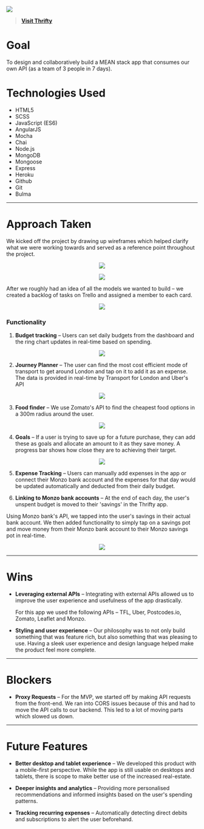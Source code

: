 ![](https://i.imgur.com/IwxlQTx.png)

> **[Visit Thrifty](https://thriftyapp.herokuapp.com)**

# Goal
To design and collaboratively build a MEAN stack app that consumes our own API (as a team of 3 people in 7 days).

# Technologies Used
* HTML5
* SCSS
* JavaScript (ES6)
* AngularJS
* Mocha
* Chai
* Node.js
* MongoDB
* Mongoose
* Express
* Heroku
* Github
* Git
* Bulma


---
# Approach Taken
We kicked off the project by drawing up wireframes which helped clarify what we were working towards and served as a reference point throughout the project.

<p align="center"><img src="https://i.imgur.com/38kqAG9.png"></p>
<p align="center"><img src="https://i.imgur.com/zsC9MiJ.png"></p>

After we roughly had an idea of all the models we wanted to build – we created a backlog of tasks on Trello and assigned a member to each card.

<p align="center"><img src="https://i.imgur.com/BojTg9B.jpg"></p>

### Functionality

1. **Budget tracking** – Users can set daily budgets from the dashboard and the ring chart updates in real-time based on spending.

<p align="center"><img src="https://thumbs.gfycat.com/HotFavorableBushsqueaker-size_restricted.gif"></p>

2. **Journey Planner** – The user can find the most cost efficient mode of transport to get around London and tap on it to add it as an expense. The data is provided in real-time by Transport for London and Uber's API

<p align="center"><img src="https://thumbs.gfycat.com/CluelessVigorousKite-size_restricted.gif"></p>

3. **Food finder** – We use Zomato's API to find the cheapest food options in a 300m radius around the user.

<p align="center"><img src="https://thumbs.gfycat.com/EagerWetAmericanbadger-size_restricted.gif"></p>
 
4. **Goals** – If a user is trying to save up for a future purchase, they can add these as goals and allocate an amount to it as they save money. A progress bar shows how close they are to achieving their target.

<p align="center"><img src="https://thumbs.gfycat.com/TepidAdmirableAyeaye-size_restricted.gif"></p>

5. **Expense Tracking** – Users can manually add expenses in the app or connect their Monzo bank account and the expenses for that day would be updated automatically and deducted from their daily budget. 

6. **Linking to Monzo bank accounts** – At the end of each day, the user's unspent budget is moved to their 'savings' in the Thrifty app.

 Using Monzo bank's API, we tapped into the user's savings in their actual bank account. We then added functionality to simply tap on a savings pot and move money from their Monzo bank account to their Monzo savings pot in real-time.

<p align="center"><img src="https://thumbs.gfycat.com/NauticalTangibleIguana-size_restricted.gif"></p>

---
# Wins
* **Leveraging external APIs** – Integrating with external APIs allowed us to improve the user experience and usefulness of the app drastically.

	For this app we used the following APIs – TFL, Uber, Postcodes.io, 	Zomato, Leaflet and Monzo.

* **Styling and user experience** – Our philosophy was to not only build something that was feature rich, but also something that was pleasing to use. Having a sleek user experience and design language helped make the product feel more complete.	
 
---
# Blockers
* **Proxy Requests** – For the MVP, we started off by making API requests from the front-end. We ran into CORS issues because of this and had to move the API calls to our backend. This led to a lot of moving parts which slowed us down.

---
# Future Features
* **Better desktop and tablet experience** – We developed this product with a mobile-first perspective. While the app is still usable on desktops and tablets, there is scope to make better use of the increased real-estate.

* **Deeper insights and analytics** – Providing more personalised recommendations and informed insights based on the user's spending patterns.

* **Tracking recurring expenses** – Automatically detecting direct debits and subscriptions to alert the user beforehand.
